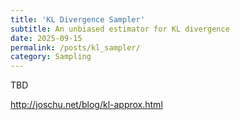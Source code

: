 ```yaml
---
title: 'KL Divergence Sampler'
subtitle: An unbiased estimator for KL divergence
date: 2025-09-15
permalink: /posts/kl_sampler/
category: Sampling
---
```


TBD

http://joschu.net/blog/kl-approx.html
